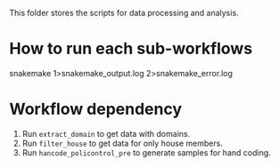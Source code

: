 This folder stores the scripts for data processing and analysis.

# How to run each sub-workflows
snakemake 1>snakemake_output.log 2>snakemake_error.log

# Workflow dependency
1. Run `extract_domain` to get data with domains.
2. Run `filter_house` to get data for only house members.
3. Run `hancode_policontrol_pre` to generate samples for hand coding.